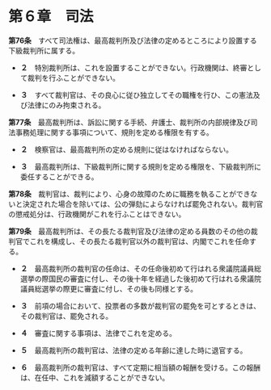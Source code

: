第６章　司法
============


__第76条__　すべて司法権は、最高裁判所及び法律の定めるところにより設置する下級裁判所に属する。

* __２__　特別裁判所は、これを設置することができない。行政機関は、終審として裁判を行ふことができない。

* __３__　すべて裁判官は、その良心に従ひ独立してその職権を行ひ、この憲法及び法律にのみ拘束される。


__第77条__　最高裁判所は、訴訟に関する手続、弁護士、裁判所の内部規律及び司法事務処理に関する事項について、規則を定める権限を有する。

* __２__　検察官は、最高裁判所の定める規則に従はなければならない。

* __３__　最高裁判所は、下級裁判所に関する規則を定める権限を、下級裁判所に委任することができる。


__第78条__　裁判官は、裁判により、心身の故障のために職務を執ることができないと決定された場合を除いては、公の弾劾によらなければ罷免されない。裁判官の懲戒処分は、行政機関がこれを行ふことはできない。


__第79条__　最高裁判所は、その長たる裁判官及び法律の定める員数のその他の裁判官でこれを構成し、その長たる裁判官以外の裁判官は、内閣でこれを任命する。

* __２__　最高裁判所の裁判官の任命は、その任命後初めて行はれる衆議院議員総選挙の際国民の審査に付し、その後十年を経過した後初めて行はれる衆議院議員総選挙の際更に審査に付し、その後も同様とする。

* __３__　前項の場合において、投票者の多数が裁判官の罷免を可とするときは、その裁判官は、罷免される。

* __４__　審査に関する事項は、法律でこれを定める。

* __５__　最高裁判所の裁判官は、法律の定める年齢に達した時に退官する。

* __６__　最高裁判所の裁判官は、すべて定期に相当額の報酬を受ける。この報酬は、在任中、これを減額することができない。
